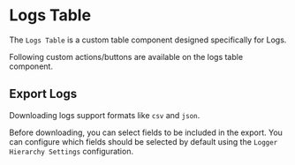 # Logs Table

The `Logs Table` is a custom table component designed specifically for Logs.

Following custom actions/buttons are available on the logs table component.

## Export Logs

Downloading logs support formats like `csv` and `json`.

Before downloading, you can select fields to be included in the export. You can
configure which fields should be selected by default using the
`Logger Hierarchy Settings` configuration.
